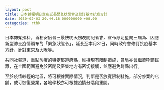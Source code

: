 ```yaml
---
layout: post
title: 日本據報明日宣布延長緊急狀態令及修訂基本抗疫方針
date: 2020-05-03 20:44:18.000000000 +08:00
categories: rthk
---
```


日本傳媒預料，首相安倍晉三最快明天傍晚開記者會，宣布原定星期三屆滿、因應新型肺炎疫情頒布的「緊急狀態令」，延長至本月31日，同時政府會修訂抗疫基本方針，針對東京及大阪等。

共同社報道，重點防疫的特定都道府縣，維持現有限制措施，當局亦會繼續呼籲民眾，在全國範圍避免於密閉及密集地方有密切接觸，並應避免跨縣出行。

至於疫情較輕的地區，將可根據實際情況，判斷是否放寬限制措施，部分停業的店舖，或可恢復營業，各地學校亦可根據疫情分階段重開。

